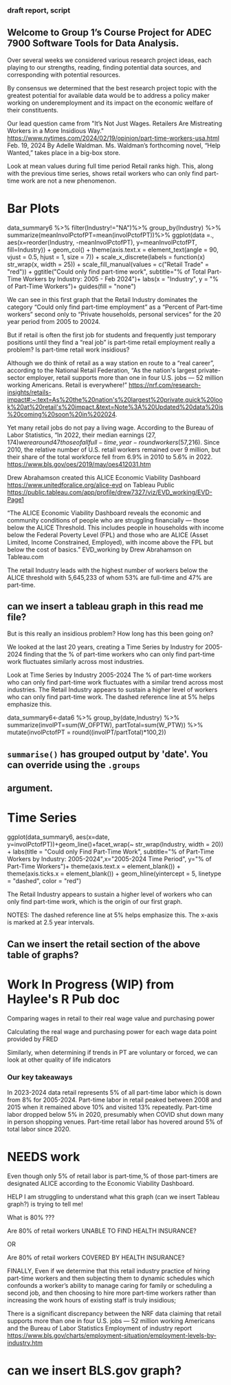 ### draft report, script

## Welcome to Group 1’s Course Project for ADEC 7900 Software Tools for Data Analysis.

Over several weeks we considered various research project ideas, each playing to our strengths, reading, finding potential data sources, and 
corresponding with potential resources.

By consensus we determined that the best research project topic with the greatest potential for available data would be to address a policy maker working 
on underemployment and its impact on the economic welfare of their constituents. 

Our lead question came from "It’s Not Just Wages. Retailers Are Mistreating Workers in a More Insidious Way." https://www.nytimes.com/2024/02/19/opinion/part-time-workers-usa.html
Feb. 19, 2024 By Adelle Waldman. Ms. Waldman’s 
forthcoming novel, “Help Wanted,” takes place in a big-box store.

Look at mean values during full time period
Retail ranks high. This, along with the previous time series, shows retail workers who can only find part-time work are not a new phenomenon.

# Bar Plots
data_summary6 %>% filter(Industry!="NA")%>% group_by(Industry) %>% 
  summarize(meanInvolPctofPT=mean(involPctofPT))%>%
  ggplot(data =., aes(x=reorder(Industry, -meanInvolPctofPT), y=meanInvolPctofPT, fill=Industry)) + 
  geom_col() + 
  theme(axis.text.x = element_text(angle = 90, vjust = 0.5, hjust = 1, size = 7)) +
  scale_x_discrete(labels = function(x) str_wrap(x, width = 25)) +
  scale_fill_manual(values = c("Retail Trade" = "red")) +
  ggtitle("Could only find part-time work", subtitle="% of Total Part-Time Workers by Industry: 2005 - Feb 2024")+
  labs(x = "Industry", y = "% of Part-Time Workers")+
  guides(fill = "none")


We can see in this first graph that the Retail Industry dominates the category “Could only find part-time employment” as a “Percent of Part-time workers” 
second only to “Private households, personal services” for the 20 year period from 2005 to 20024.

But if retail is often the first job for students and frequently just temporary positions until they find a “real job” is part-time retail employment really a problem?
Is part-time retail work insidious?

Although we do think of retail as a way station en route to a “real career”, according to the National Retail Federation, “As the nation's largest private-sector employer, 
retail supports more than one in four U.S. jobs — 52 million working Americans. Retail is everywhere!” 
https://nrf.com/research-insights/retails-impact#:~:text=As%20the%20nation's%20largest%20private,quick%20look%20at%20retail's%20impact.&text=Note%3A%20Updated%20data%20is%20coming%20soon%20in%202024.

Yet many retail jobs do not pay a living wage. According to the Bureau of Labor Statistics, “In 2022, their median earnings ($27,174) were around 47% less than
those of all full-time, year-round workers ($57,216). Since 2010, the relative number of U.S. retail workers remained over 9 million, but their share of the 
total workforce fell from 6.9% in 2010 to 5.6% in 2022. https://www.bls.gov/oes/2019/may/oes412031.htm

Drew Abrahamson created  this ALICE Economic Viability Dashboard https://www.unitedforalice.org/alice-evd on Tableau Public 
https://public.tableau.com/app/profile/drew7327/viz/EVD_working/EVD-Page1

“The ALICE Economic Viability Dashboard reveals the economic and community conditions of people who are struggling financially — those below the ALICE Threshold. 
This includes people in households with income below the Federal Poverty Level (FPL) and those who are ALICE (Asset Limited, Income Constrained, Employed), with
income above the FPL but below the cost of basics.” EVD_working by Drew Abrahamson on Tableau.com 

The retail Industry leads with the highest number of workers below the ALICE threshold with 5,645,233 of whom 53% are full-time and 47% are part-time.

## can we insert a tableau graph in this read me file?

But is this really an insidious problem? How long has this been going on?

We looked at the last 20 years, creating a Time Series by Industry for 2005-2024 finding that the % of part-time workers who can only find part-time 
work fluctuates similarly across most industries.

Look at Time Series by Industry 2005-2024
The % of part-time workers who can only find part-time work fluctuates with a similar trend across most industries. The Retail Industry appears to sustain a higher level of workers who can only find part-time work. The dashed reference line at 5% helps emphasize this.

data_summary6<-data6 %>% group_by(date,Industry) %>%
  summarize(involPT=sum(W_OFPTW), partTotal=sum(W_PTW)) %>%
  mutate(involPctofPT = round((involPT/partTotal)*100,2))
## `summarise()` has grouped output by 'date'. You can override using the `.groups`
## argument.
# Time Series
ggplot(data_summary6, aes(x=date, y=involPctofPT))+geom_line()+facet_wrap(~ str_wrap(Industry, width = 20)) +
  labs(title = "Could only Find Part-Time Work", subtitle="% of Part-Time Workers by Industry: 2005-2024",x="2005-2024 Time Period", y="% of Part-Time Workers")+
  theme(axis.text.x = element_blank()) +
  theme(axis.ticks.x = element_blank()) +
  geom_hline(yintercept = 5, linetype = "dashed", color = "red")

The Retail Industry appears to sustain a higher level of workers who can only find part-time work, which is the origin of our first graph.

NOTES: 
The dashed reference line at 5% helps emphasize this.
The x-axis is marked at 2.5 year intervals.

## Can we insert the retail section of the above table of graphs?

# Work In Progress (WIP) from Haylee's R Pub doc

Comparing wages in retail to their real wage value and purchasing power

Calculating the real wage and purchasing power for each wage data point provided by FRED

Similarly, when determining if trends in PT are voluntary or forced, we can look at other quality of life indicators

### Our key takeaways 
In 2023-2024 data retail represents 5% of all part-time labor which is down from 8% for 2005-2024.
Part-time labor in retail peaked between 2008 and 2015 when it remained above 10% and visited 13% repeatedly.
Part-time labor dropped below 5% in 2020, presumably when COVID shut down many in person shopping venues.
Part-time retail labor has hovered around 5% of total labor since 2020.

# NEEDS work 

Even though only 5% of retail labor is part-time,% of those part-timers are designated ALICE according to the Economic Viability Dashboard.

HELP I am struggling to understand what this graph (can we insert Tableau graph?) is trying to tell me!

What is 80% ???

Are 80% of retail workers UNABLE TO FIND HEALTH INSURANCE? 

OR

Are 80% of retail workers COVERED BY HEALTH INSURANCE?

FINALLY,
Even if we determine that this retail industry practice of hiring part-time workers and then subjecting them to dynamic schedules which confounds a 
worker’s ability to manage caring for family or scheduling a second job, and then choosing to hire more part-time workers rather than increasing the 
work hours of existing staff is truly insidious;

There is a significant discrepancy between the NRF data claiming that retail supports more than one in four U.S. jobs — 52 million working Americans 
and the Bureau of Labor Statistics Employment of industry report https://www.bls.gov/charts/employment-situation/employment-levels-by-industry.htm

# can we insert BLS.gov graph?









